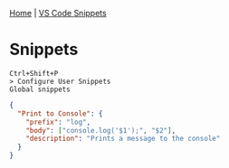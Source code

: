 [Home](./README.md) | [VS Code Snippets](./snippets.md)

# Snippets

```console
Ctrl+Shift+P
> Configure User Snippets
Global snippets
```

```json
{
  "Print to Console": {
    "prefix": "log",
    "body": ["console.log('$1');", "$2"],
    "description": "Prints a message to the console"
  }
}
```
